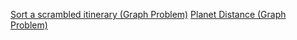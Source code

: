 <a href="https://codingcompetitions.withgoogle.com/kickstart/round/0000000000434b3e/00000000004348e4">Sort a scrambled itinerary (Graph Problem)</a>
<a href="">Planet Distance (Graph Problem)</a>
